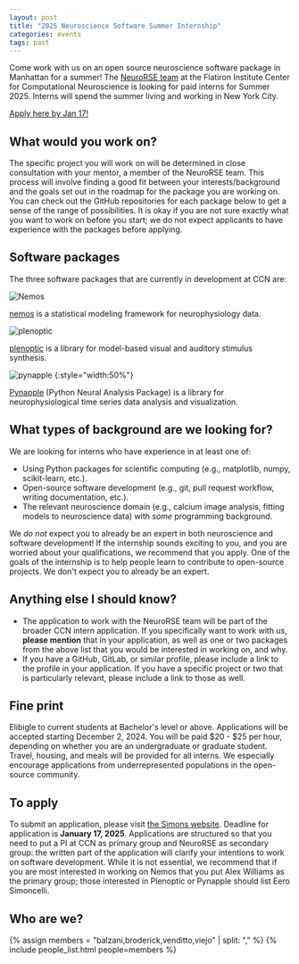 ```yaml
---
layout: post
title: "2025 Neuroscience Software Summer Internship"
categories: events
tags: past
---
```


Come work with us on an open source neuroscience software package in Manhattan for a summer! The  [NeuroRSE team](https://neurorse.flatironinstitute.org/) at the Flatiron Institute Center for Computational Neuroscience is looking for paid interns for Summer 2025. Interns will spend the summer living and working in New York City. 

[Apply here by Jan 17!](https://apply.interfolio.com/159680)

## What would you work on?
The specific project you will work on will be determined in close consultation with your mentor, a member of the NeuroRSE team. This process will involve finding a good fit between your interests/background and the goals set out in the roadmap for the package you are working on. You can check out the GitHub repositories for each package below to get a sense of the range of possibilities. It is okay if you are not sure exactly what you want to work on before you start; we do not expect applicants to have experience with the packages before applying. 

## Software packages
The three software packages that are currently in development at CCN are: 

![Nemos](/assets/nemos_logo.svg)

[nemos](https://github.com/flatironinstitute/nemos) is a statistical modeling framework for neurophysiology data. 

![plenoptic](/assets/plenoptic_logo.svg)

[plenoptic](https://github.com/LabForComputationalVision/plenoptic) is a library for model-based visual and auditory stimulus synthesis. 

![pynapple](/assets/pynapple_logo.svg) 
{:style="width:50%"}

[Pynapple](https://github.com/pynapple-org/pynapple) (Python Neural Analysis Package) is a library for neurophysiological time series data analysis and visualization. 

## What types of background are we looking for?
We are looking for interns who have experience in at least one of: 

- Using Python packages for scientific computing (e.g., matplotlib, numpy, scikit-learn, etc.).
- Open-source software development (e.g., git, pull request workflow, writing documentation, etc.).
- The relevant neuroscience domain (e.g., calcium image analysis, fitting models to neuroscience data) with *some* programming background.

We *do not* expect you to already be an expert in both neuroscience and software development! If the internship sounds exciting to you, and you are worried about your qualifications, we recommend that you apply. One of the goals of the internship is to help people learn to contribute to open-source projects. We don't expect you to already be an expert. 

## Anything else I should know?
- The application to work with the NeuroRSE team will be part of the broader CCN intern application. If you specifically want to work with us, **please mention** that in your application, as well as one or two packages from the above list that you would be interested in working on, and why.
- If you have a GitHub, GitLab, or similar profile, please include a link to the profile in your application. If you have a specific project or two that is particularly relevant, please include a link to those as well.

## Fine print
Elibigle to current students at Bachelor's level or above. Applications will be accepted starting December 2, 2024. You will be paid $20 - $25 per hour, depending on whether you are an undergraduate or graduate student. Travel, housing, and meals will be provided for all interns. We especially encourage applications from underrepresented populations in the open-source community. 

## To apply
To submit an application, please visit [the Simons website](https://apply.interfolio.com/159680). Deadline for application is **January 17, 2025**. Applications are structured so that you need to put a PI at CCN as primary group and NeuroRSE as secondary group: the written part of the application will clarify your intentions to work on software development. While it is not essential, we recommend that if you are most interested in working on Nemos that you put Alex Williams as the primary group; those interested in Plenoptic or Pynapple should list Eero Simoncelli. 

## Who are we?

{% assign members = "balzani,broderick,venditto,viejo" | split: "," %}
{% include people_list.html people=members %}
